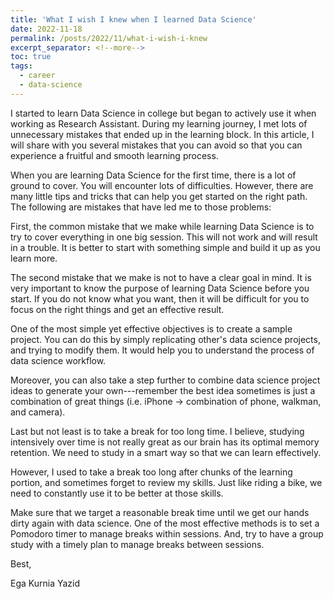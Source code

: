 ```yaml
---
title: 'What I wish I knew when I learned Data Science'
date: 2022-11-18
permalink: /posts/2022/11/what-i-wish-i-knew
excerpt_separator: <!--more-->
toc: true
tags:
  - career
  - data-science
---
```


I started to learn Data Science in college but began to actively use it when working as Research Assistant. During my learning journey, I met lots of unnecessary mistakes that ended up in the learning block. In this article, I will share with you several mistakes that you can avoid so that you can experience a fruitful and smooth learning process.

<!--more-->

When you are learning Data Science for the first time, there is a lot of ground to cover. You will encounter lots of difficulties. However, there are many little tips and tricks that can help you get started on the right path. The following are mistakes that have led me to those problems:

First, the common mistake that we make while learning Data Science is to try to cover everything in one big session. This will not work and will result in a trouble. It is better to start with something simple and build it up as you learn more. 

The second mistake that we make is not to have a clear goal in mind. It is very important to know the purpose of learning Data Science before you start. If you do not know what you want, then it will be difficult for you to focus on the right things and get an effective result.

One of the most simple yet effective objectives is to create a sample project. You can do this by simply replicating other's data science projects, and trying to modify them. It would help you to understand the process of data science workflow. 

Moreover, you can also take a step further to combine data science project ideas to generate your own---remember the best idea sometimes is just a combination of great things (i.e. iPhone -> combination of phone, walkman, and camera).

Last but not least is to take a break for too long time. I believe, studying intensively over time is not really great as our brain has its optimal memory retention. We need to study in a smart way so that we can learn effectively. 

However, I used to take a break too long after chunks of the learning portion, and sometimes forget to review my skills. Just like riding a bike, we need to constantly use it to be better at those skills. 

Make sure that we target a reasonable break time until we get our hands dirty again with data science. One of the most effective methods is to set a Pomodoro timer to manage breaks within sessions. And, try to have a group study with a timely plan to manage breaks between sessions.

Best,

Ega Kurnia Yazid
